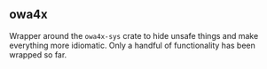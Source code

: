 owa4x
-----



Wrapper around the `owa4x-sys` crate to hide unsafe things and make everything more idiomatic.  Only a handful of functionality has been wrapped so far.
